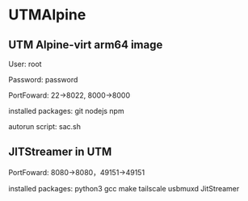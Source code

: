 # UTMAlpine
## UTM Alpine-virt arm64 image
User: root

Password: password

PortFoward: 22->8022, 8000->8000

installed packages: git nodejs npm

autorun script: sac.sh

## JITStreamer in UTM
PortFoward: 8080->8080，49151->49151

installed packages: python3 gcc make tailscale usbmuxd JitStreamer
